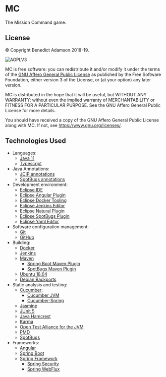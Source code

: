 # MC
The Mission Command game.

## License

© Copyright Benedict Adamson 2018-19.
 
![AGPLV3](https://www.gnu.org/graphics/agplv3-with-text-162x68.png)

MC is free software: you can redistribute it and/or modify
it under the terms of the
[GNU Affero General Public License](https://www.gnu.org/licenses/agpl.html)
as published by the Free Software Foundation, either version 3 of the License, or
(at your option) any later version.

MC is distributed in the hope that it will be useful,
but WITHOUT ANY WARRANTY; without even the implied warranty of
MERCHANTABILITY or FITNESS FOR A PARTICULAR PURPOSE.  See the
GNU Affero General Public License for more details.

You should have received a copy of the GNU Affero General Public License
along with MC.  If not, see <https://www.gnu.org/licenses/>.

## Technologies Used

* Languages:
    * [Java 11](https://docs.oracle.com/javase/11/)
    * [Typescript](https://www.typescriptlang.org/)
* Java Annotations:
    * [JCIP annotations](http://jcip.net/annotations/doc/net/jcip/annotations/package-summary.html)
    * [SpotBugs annotations](https://javadoc.io/doc/com.github.spotbugs/spotbugs-annotations/3.1.8)
* Development environment:
    * [Eclipse IDE](https://www.eclipse.org/ide/)
    * [Eclipse Angular Plugin](https://marketplace.eclipse.org/content/angular-ide)
    * [Eclipse Docker Tooling](https://marketplace.eclipse.org/content/eclipse-docker-tooling)
    * [Eclipse Jenkins Editor](https://github.com/de-jcup/eclipse-jenkins-editor)
    * [Eclipse Natural Plugin](http://marketplace.eclipse.org/content/natural)
    * [Eclipse SpotBugs Plugin](https://marketplace.eclipse.org/content/spotbugs-eclipse-plugin)
    * [Eclipse Yaml Editor](https://marketplace.eclipse.org/content/yaml-editor)
* Software configuration management:
     * [Git](https://git-scm.com/)
     * [GitHub](https://github.com)
* Building:
    * [Docker](https://www.docker.com/)
    * [Jenkins](https://jenkins.io/)
    * [Maven](https://maven.apache.org/)
        * [Spring Boot Maven Plugin](https://docs.spring.io/spring-boot/docs/2.1.3.RELEASE/maven-plugin/)
        * [SpotBugs Maven Plugin](https://spotbugs.github.io/spotbugs-maven-plugin/index.html)
    * [Ubuntu 18.04](http://releases.ubuntu.com/18.04/)
    * [Debian Backports](https://backports.debian.org/)
* Static analysis and testing:
    * [Cucumber](https://docs.cucumber.io/cucumber/):
        * [Cucumber JVM](https://docs.cucumber.io/installation/java/)
        * [Cucumber-Spring](https://docs.cucumber.io/cucumber/state/#spring)
    * [Jasmine](https://jasmine.github.io/index.html)
    * [JUnit 5](https://junit.org/junit5/)
    * [Java Hamcrest](http://hamcrest.org/JavaHamcrest/)
    * [Karma](https://karma-runner.github.io/latest/index.html)
    * [Open Test Alliance for the JVM](https://github.com/ota4j-team/opentest4j)
    * [PMD](https://pmd.github.io/)
    * [SpotBugs](https://spotbugs.github.io/)
* Frameworks:
    * [Angular](https://angular.io/)
    * [Spring Boot](http://spring.io/projects/spring-boot)
    * [Spring Framework](https://spring.io/projects/spring-framework)
        * [Spring Security](https://spring.io/projects/spring-security)
        * [Spring WebFlux](https://docs.spring.io/spring/docs/current/spring-framework-reference/web-reactive.html)
